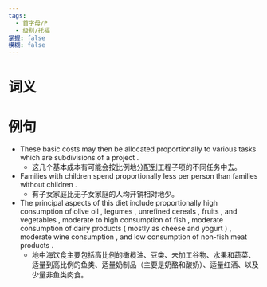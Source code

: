 ```yaml
---
tags:
  - 首字母/P
  - 级别/托福
掌握: false
模糊: false
---
```

# 词义
# 例句
- These basic costs may then be allocated proportionally to various tasks which are subdivisions of a project .
	- 这几个基本成本有可能会按比例地分配到工程子项的不同任务中去。
- Families with children spend proportionally less per person than families without children .
	- 有子女家庭比无子女家庭的人均开销相对地少。
- The principal aspects of this diet include proportionally high consumption of olive oil , legumes , unrefined cereals , fruits , and vegetables , moderate to high consumption of fish , moderate consumption of dairy products ( mostly as cheese and yogurt ) , moderate wine consumption , and low consumption of non-fish meat products .
	- 地中海饮食主要包括高比例的橄榄油、豆类、未加工谷物、水果和蔬菜、适量到高比例的鱼类、适量奶制品（主要是奶酪和酸奶）、适量红酒、以及少量非鱼类肉食。
